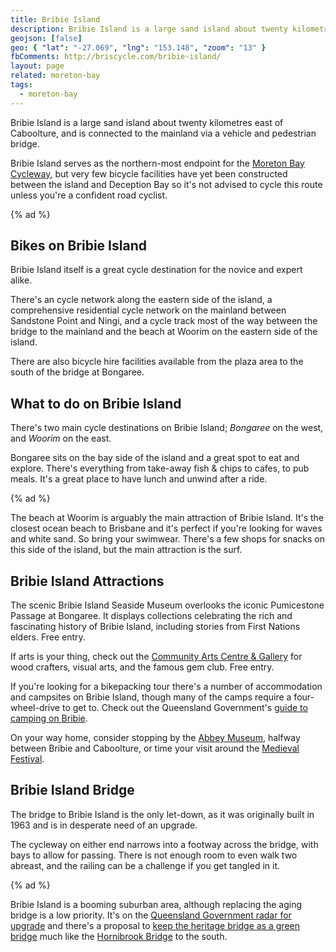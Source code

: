 ```yaml
---
title: Bribie Island
description: Bribie Island is a large sand island about twenty kilometres east of Caboolture, and is connected to the mainland via a vehicle and pedestrian bridge.
geojson: [false]
geo: { "lat": "-27.069", "lng": "153.148", "zoom": "13" }
fbComments: http://briscycle.com/bribie-island/
layout: page
related: moreton-bay
tags:
  - moreton-bay
---
```


Bribie Island is a large sand island about twenty kilometres east of Caboolture, and is connected to the mainland via a vehicle and pedestrian bridge.

Bribie Island serves as the northern-most endpoint for the <a href="../moreton-bay-cycleway/">Moreton Bay Cycleway</a>, but very few bicycle facilities have yet been constructed between the island and Deception Bay so it's not advised to cycle this route unless you're a confident road cyclist.

{% ad %}

## Bikes on Bribie Island

Bribie Island itself is a great cycle destination for the novice and expert alike.

There's an cycle network along the eastern side of the island, a comprehensive residential cycle network on the mainland between Sandstone Point and Ningi, and a cycle track most of the way between the bridge to the mainland and the beach at Woorim on the eastern side of the island.

There are also bicycle hire facilities available from the plaza area to the south of the bridge at Bongaree.

## What to do on Bribie Island

There's two main cycle destinations on Bribie Island; _Bongaree_ on the west, and _Woorim_ on the east.

Bongaree sits on the bay side of the island and a great spot to eat and explore. There's everything from take-away fish & chips to cafes, to pub meals. It's a great place to have lunch and unwind after a ride.

{% ad %}

The beach at Woorim is arguably the main attraction of Bribie Island. It's the closest ocean beach to Brisbane and it's perfect if you're looking for waves and white sand. So bring your swimwear. There's a few shops for snacks on this side of the island, but the main attraction is the surf.

## Bribie Island Attractions

The scenic Bribie Island Seaside Museum overlooks the iconic Pumicestone Passage at Bongaree. It displays collections celebrating the rich and fascinating history of Bribie Island, including stories from First Nations elders. Free entry.

If arts is your thing, check out the [Community Arts Centre & Gallery](https://www.bribieartscentre.com.au/) for wood crafters, visual arts, and the famous gem club. Free entry.

If you're looking for a bikepacking tour there's a number of accommodation and campsites on Bribie Island, though many of the camps require a four-wheel-drive to get to. Check out the Queensland Government's [guide to camping on Bribie](https://parks.des.qld.gov.au/parks/bribie-island/camping).

On your way home, consider stopping by the [Abbey Museum](https://abbeymuseum.com.au/), halfway between Bribie and Caboolture, or time your visit around the [Medieval Festival](https://www.abbeymedievalfestival.com/).

## Bribie Island Bridge

The bridge to Bribie Island is the only let-down, as it was originally built in 1963 and is in desperate need of an upgrade.

The cycleway on either end narrows into a footway across the bridge, with bays to allow for passing. There is not enough room to even walk two abreast, and the railing can be a challenge if you get tangled in it.

{% ad %}

Bribie Island is a booming suburban area, although replacing the aging bridge is a low priority. It's on the [Queensland Government radar for upgrade](https://www.tmr.qld.gov.au/projects/caboolture-bribie-island-road-bribie-island-bridge-planning) and there's a proposal to [keep the heritage bridge as a green bridge](https://www.moretonbay.qld.gov.au/News/Media/Save-Bribie-Bridge-By-Turning-it-Green) much like the [Hornibrook Bridge](../hornibrook-bridge/) to the south.
